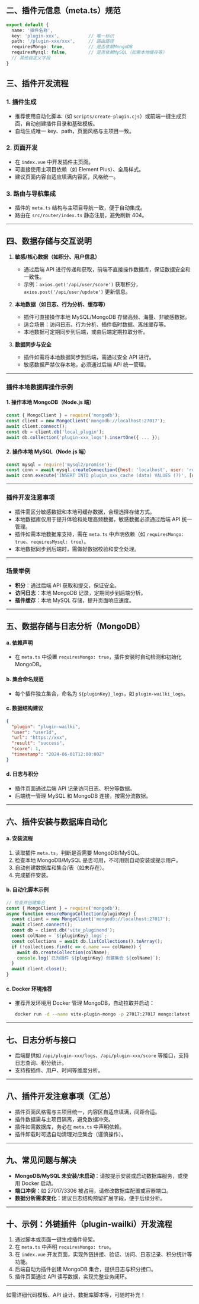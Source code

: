 
## 二、插件元信息（meta.ts）规范

```ts
export default {
  name: '插件名称',
  key: 'plugin-xxx',           // 唯一标识
  path: '/plugin-xxx/xxx',     // 路由路径
  requiresMongo: true,         // 是否依赖MongoDB
  requiresMysql: false,        // 是否依赖MySQL（如需本地缓存等）
  // 其他自定义字段
}
```

## 三、插件开发流程

### 1. 插件生成

- 推荐使用自动化脚本（如 `scripts/create-plugin.cjs`）或前端一键生成页面，自动创建插件目录和基础模板。
- 自动生成唯一 key、path，页面风格与主项目一致。

### 2. 页面开发

- 在 `index.vue` 中开发插件主页面。
- 可直接使用主项目依赖（如 Element Plus）、全局样式。
- 建议页面内容自适应填满内容区，风格统一。

### 3. 路由与导航集成

- 插件的 `meta.ts` 结构与主项目导航一致，便于自动集成。
- 路由在 `src/router/index.ts` 静态注册，避免刷新 404。

---

## 四、数据存储与交互说明

1. **敏感/核心数据（如积分、用户信息）**
   - 通过后端 API 进行传递和获取，前端不直接操作数据库，保证数据安全和一致性。
   - 示例：`axios.get('/api/user/score')` 获取积分，`axios.post('/api/user/update')` 更新信息。

2. **本地数据（如日志、行为分析、缓存等）**
   - 插件可直接操作本地 MySQL/MongoDB 存储高频、海量、非敏感数据。
   - 适合场景：访问日志、行为分析、插件临时数据、离线缓存等。
   - 本地数据可定期同步到后端，或由后端定期拉取分析。

3. **数据同步与安全**
   - 插件如需将本地数据同步到后端，需通过安全 API 进行。
   - 敏感数据严禁仅存本地，必须通过后端 API 统一管理。

---

### 插件本地数据库操作示例

#### 1. 操作本地 MongoDB（Node.js 端）

```js
const { MongoClient } = require('mongodb');
const client = new MongoClient('mongodb://localhost:27017');
await client.connect();
const db = client.db('local_plugin');
await db.collection('plugin-xxx_logs').insertOne({ ... });
```

#### 2. 操作本地 MySQL（Node.js 端）

```js
const mysql = require('mysql2/promise');
const conn = await mysql.createConnection({host: 'localhost', user: 'root', database: 'local_plugin'});
await conn.execute('INSERT INTO plugin_xxx_cache (data) VALUES (?)', [data]);
```

---

### 插件开发注意事项

- 插件需区分敏感数据和本地可缓存数据，合理选择存储方式。
- 本地数据库仅用于提升体验和处理高频数据，敏感数据必须通过后端 API 统一管理。
- 插件如需本地数据库支持，需在 `meta.ts` 中声明依赖（如 `requiresMongo: true`、`requiresMysql: true`）。
- 本地数据同步到后端时，需做好数据校验和安全处理。

---

### 场景举例

- **积分**：通过后端 API 获取和提交，保证安全。
- **访问日志**：本地 MongoDB 记录，定期同步到后端分析。
- **插件缓存**：本地 MySQL 存储，提升页面响应速度。

---

## 五、数据存储与日志分析（MongoDB）

#### a. 依赖声明

- 在 `meta.ts` 中设置 `requiresMongo: true`，插件安装时自动检测和初始化 MongoDB。

#### b. 集合命名规范

- 每个插件独立集合，命名为 `${pluginKey}_logs`，如 `plugin-wailki_logs`。

#### c. 数据结构建议

```json
{
  "plugin": "plugin-wailki",
  "user": "userId",
  "url": "https://xxx",
  "result": "success",
  "score": 1,
  "timestamp": "2024-06-01T12:00:00Z"
}
```

#### d. 日志与积分

- 插件页面通过后端 API 记录访问日志、积分等数据。
- 后端统一管理 MySQL 和 MongoDB 连接，按需分流数据。

---

## 六、插件安装与数据库自动化

#### a. 安装流程

1. 读取插件 `meta.ts`，判断是否需要 MongoDB/MySQL。
2. 检查本地 MongoDB/MySQL 是否可用，不可用则自动安装或提示用户。
3. 自动创建数据库和集合/表（如未存在）。
4. 完成插件安装。

#### b. 自动化脚本示例

```js
// 检查并创建集合
const { MongoClient } = require('mongodb');
async function ensureMongoCollection(pluginKey) {
  const client = new MongoClient('mongodb://localhost:27017');
  await client.connect();
  const db = client.db('vite_pluginend');
  const colName = `${pluginKey}_logs`;
  const collections = await db.listCollections().toArray();
  if (!collections.find(c => c.name === colName)) {
    await db.createCollection(colName);
    console.log(`已为插件 ${pluginKey} 创建集合 ${colName}`);
  }
  await client.close();
}
```

#### c. Docker 环境推荐

- 推荐开发环境用 Docker 管理 MongoDB，自动拉取并启动：
  ```bash
  docker run -d --name vite-plugin-mongo -p 27017:27017 mongo:latest
  ```

---

## 七、日志分析与接口

- 后端提供如 `/api/plugin-xxx/logs`、`/api/plugin-xxx/score` 等接口，支持日志查询、积分统计。
- 支持按插件、用户、时间等维度分析。

---

## 八、插件开发注意事项（汇总）

- 插件页面风格需与主项目统一，内容区自适应填满，间距合适。
- 插件数据需与主项目隔离，避免数据冲突。
- 插件如需数据库，务必在 `meta.ts` 中声明依赖。
- 插件卸载时可选自动清理对应集合（谨慎操作）。

---

## 九、常见问题与解决

- **MongoDB/MySQL 未安装/未启动**：请按提示安装或启动数据库服务，或使用 Docker 启动。
- **端口冲突**：如 27017/3306 被占用，请修改数据库配置或容器端口。
- **数据分析需求变化**：建议日志结构预留扩展字段，便于后续分析。

---

## 十、示例：外链插件（plugin-wailki）开发流程

1. 通过脚本或页面一键生成插件骨架。
2. 在 `meta.ts` 中声明 `requiresMongo: true`。
3. 在 `index.vue` 开发页面，实现外链拼接、验证、访问、日志记录、积分统计等功能。
4. 后端自动为插件创建 MongoDB 集合，提供日志与积分接口。
5. 插件页面通过 API 读写数据，实现完整业务闭环。

---

如需详细代码模板、API 设计、数据库脚本等，可随时补充！
